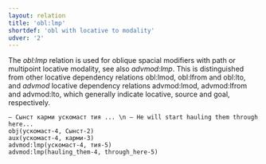```yaml
---
layout: relation
title: 'obl:lmp'
shortdef: 'obl with locative to modality'
udver: '2'
---
```


The _obl:lmp_ relation is used for oblique spacial modifiers with path or multipoint locative modality,
see also _advmod:lmp_.
This is distinguished from other locative dependency relations obl:lmod, obl:lfrom and obl:lto,
and _advmod_ locative dependency relations advmod:lmod, advmod:lfrom and advmod:lto,
which generally indicate locative, source and goal, respectively.

~~~ sdparse
― Сынст карми ускомаст тия ... \n ― He will start hauling them through here...
obj(ускомаст-4, Сынст-2)
aux(ускомаст-4, карми-3)
advmod:lmp(ускомаст-4, тия-5)
advmod:lmp(hauling_them-4, through_here-5)
~~~


<!-- Interlanguage links updated Čt lis 12 09:43:27 CET 2020 -->
